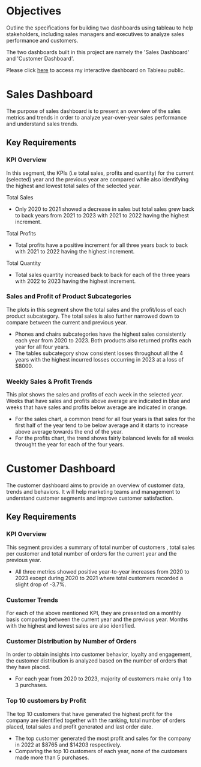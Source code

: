 # Objectives
Outline the specifications for building two dashboards using tableau to help stakeholders, including sales managers and executives to analyze sales performance and customers. 

The two dashboards built in this project are namely the 'Sales Dashboard' and 'Customer Dashboard'.

Please click [here](https://public.tableau.com/views/Sales_Dashboard_17338076965380/SalesDashboard?:language=en-GB&:sid=&:redirect=auth&:display_count=n&:origin=viz_share_link) to access my interactive dashboard on Tableau public.

# Sales Dashboard
The purpose of sales dashboard is to present an overview of the sales metrics and trends in order to analyze year-over-year sales performance and understand sales trends.

## Key Requirements

### KPI Overview
In this segment, the KPIs (i.e total sales, profits and quantity) for the current (selected) year and the previous year are compared while also identifying the highest and lowest total sales of the selected year.

Total Sales
- Only 2020 to 2021 showed a decrease in sales but total sales grew back to back years from 2021 to 2023 with 2021 to 2022 having the highest increment.

Total Profits
- Total profits have a positive increment for all three years back to back with 2021 to 2022 having the highest increment.

Total Quantity
- Total sales quantity increased back to back for each of the three years with 2022 to 2023 having the highest increment.

### Sales and Profit of Product Subcategories
The plots in this segment show the total sales and the profit/loss of each product subcategory. The total sales is also further narrowed down to compare between the current and previous year.

- Phones and chairs subcategories have the highest sales consistently each year from 2020 to 2023. Both products also returned profits each year for all four years.
- The tables subcategory show consistent losses throughout all the 4 years with the highest incurred losses occurring in 2023 at a loss of $8000.

### Weekly Sales & Profit Trends
This plot shows the sales and profits of each week in the selected year. Weeks that have sales and profits above average are indicated in blue and weeks that have sales and profits below average are indicated in orange.

- For the sales chart, a common trend for all four years is that sales for the first half of the year tend to be below average and it starts to increase above average towards the end of the year.
- For the profits chart, the trend shows fairly balanced levels for all weeks throught the year for each of the four years.

# Customer Dashboard
The customer dashboard aims to provide an overview of customer data, trends and behaviors. It will help marketing teams and management to understand customer segments and improve customer satisfaction.

## Key Requirements

### KPI Overview
This segment provides a summary of total number of customers , total sales per customer and total number of orders for the current year and the previous year.

- All three metrics showed positive year-to-year increases from 2020 to 2023 except during 2020 to 2021 where total customers recorded a slight drop of -3.7%.

### Customer Trends
For each of the above mentioned KPI, they are presented on a monthly basis comparing between the current year and the previous year. 
Months with the highest and lowest sales are also identified. 

### Customer Distribution by Number of Orders
In order to obtain insights into customer behavior, loyalty and engagement, the customer distribution is analyzed based on the number of orders that they have placed. 

- For each year from 2020 to 2023, majority of customers make only 1 to 3 purchases.

### Top 10 customers by Profit
The top 10 customers that have generated the highest profit for the company are identified together with the ranking, total number of orders placed, total sales and profit generated and last order date.

- The top customer generated the most profit and sales for the company in 2022 at $8765 and $14203 respectively.
- Comparing the top 10 customers of each year, none of the customers made more than 5 purchases. 
